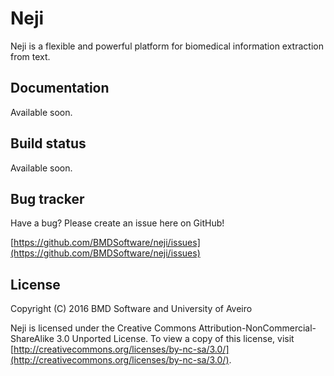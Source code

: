 Neji
=====
Neji is a flexible and powerful platform for biomedical information extraction from text.


Documentation
-------------
Available soon.


Build status
-------------
Available soon.


Bug tracker
-----------
Have a bug? Please create an issue here on GitHub!

[https://github.com/BMDSoftware/neji/issues](https://github.com/BMDSoftware/neji/issues)


License
-------
Copyright (C) 2016 BMD Software and University of Aveiro

Neji is licensed under the Creative Commons Attribution-NonCommercial-ShareAlike 3.0 Unported License. To view a copy of this license, visit [http://creativecommons.org/licenses/by-nc-sa/3.0/](http://creativecommons.org/licenses/by-nc-sa/3.0/).